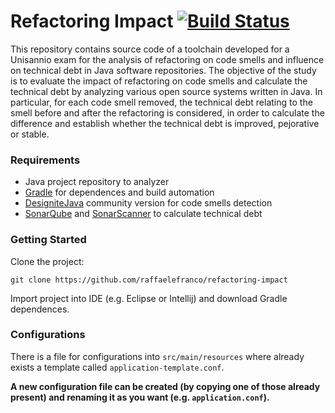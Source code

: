 # Refactoring Impact [![Build Status](https://github.com/muesli/markscribe/workflows/build/badge.svg)](https://github.com/RaffaeleFranco/Refactoring-Impact/actions)
This repository contains source code of a toolchain developed for a Unisannio exam for the analysis of refactoring on code smells and influence on technical debt in Java software repositories.
The objective of the study is to evaluate the impact of refactoring on code smells and calculate the technical debt by analyzing various open source systems written in Java.
In particular, for each code smell removed, the technical debt relating to the smell before and after the refactoring is considered, in order to calculate the difference and establish whether the technical debt is improved, pejorative or stable.
### Requirements
<ul>
<li>Java project repository to analyzer</li>
<li><a href="https://github.com/gradle/gradle">Gradle</a> for dependences and build automation</li>
<li><a href="https://github.com/tushartushar/DesigniteJava">DesigniteJava</a> community version for code smells detection</li>
<li><a href="https://github.com/SonarSource/sonarqube">SonarQube</a> and <a href="https://github.com/SonarSource/sonar-scanner-cli">SonarScanner</a> to calculate technical debt</li>
</ul>

### Getting Started
Clone the project:
```
git clone https://github.com/raffaelefranco/refactoring-impact
```
Import project into IDE (e.g. Eclipse or Intellij) and download Gradle dependences.

### Configurations
There is a file for configurations into `src/main/resources` where already exists a template called `application-template.conf`.

__A new configuration file can be created (by copying one of those already present)
 and renaming it as you want (e.g. `application.conf`).__
 
